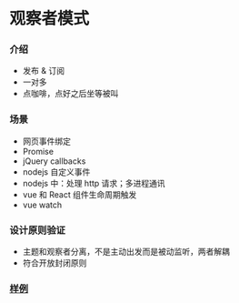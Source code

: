 # 观察者模式
### 介绍
- 发布 & 订阅
- 一对多
- 点咖啡，点好之后坐等被叫

### 场景
- 网页事件绑定
- Promise
- jQuery callbacks
- nodejs 自定义事件
- nodejs 中：处理 http 请求；多进程通讯
- vue 和 React 组件生命周期触发
- vue watch

### 设计原则验证
- 主题和观察者分离，不是主动出发而是被动监听，两者解耦
- 符合开放封闭原则

### [样例](https://github.com/liao123-git/Design_Pattern/blob/main/%E8%A7%82%E5%AF%9F%E8%80%85%E6%A8%A1%E5%BC%8F/src/index.js "样例")